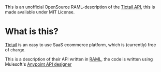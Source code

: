 This is an unofficial OpenSource RAML-description of the [Tictail API](https://tictail.com/developers/documentation/api-reference/), this is made available under MIT License.

What is this?
===
[Tictail](http://tictail.com) is an easy to use SaaS ecommerce platform, which is (currently) free of charge.

This is a description of their API written in [RAML](http://raml.org), the code is written using Mulesoft's [Anypoint API designer](https://anypoint.mulesoft.com/apiplatform/)